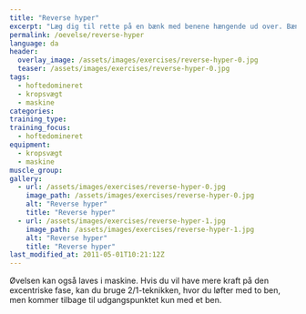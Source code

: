 ```yaml
---
title: "Reverse hyper"
excerpt: "Læg dig til rette på en bænk med benene hængende ud over. Bænken skal være så høj, at du kan have strakte ben, når hoften er bøjet. Start med bøjet hofte og stræk hoften ud. Langsomt tilbage til udgangspunktet."
permalink: /oevelse/reverse-hyper
language: da
header:
  overlay_image: /assets/images/exercises/reverse-hyper-0.jpg
  teaser: /assets/images/exercises/reverse-hyper-0.jpg
tags:
  - hoftedomineret
  - kropsvægt
  - maskine
categories:
training_type: 
training_focus: 
  - hoftedomineret
equipment:
  - kropsvægt
  - maskine
muscle_group:
gallery:
  - url: /assets/images/exercises/reverse-hyper-0.jpg
    image_path: /assets/images/exercises/reverse-hyper-0.jpg
    alt: "Reverse hyper"
    title: "Reverse hyper"
  - url: /assets/images/exercises/reverse-hyper-1.jpg
    image_path: /assets/images/exercises/reverse-hyper-1.jpg
    alt: "Reverse hyper"
    title: "Reverse hyper"
last_modified_at: 2011-05-01T10:21:12Z
---
```


Øvelsen kan også laves i maskine. Hvis du vil have mere kraft på den excentriske fase, kan du bruge 2/1-teknikken, hvor du løfter med to ben, men kommer tilbage til udgangspunktet kun med et ben.
